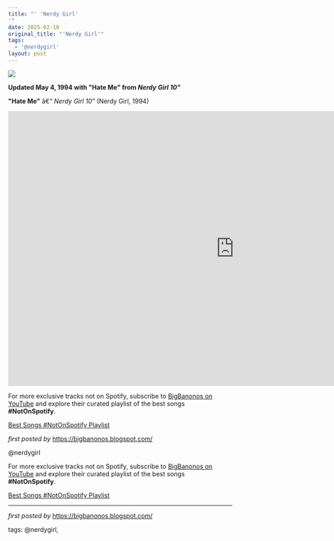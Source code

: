 ```yaml
---
title: "' 'Nerdy Girl'
'"
date: 2025-02-10
original_title: "'Nerdy Girl'"
tags:
  - '@nerdygirl'
layout: post
---
```

<!-- Nerdy Girl -->
<img src="https://i.scdn.co/image/ab67616d00001e022eba37344c8c86714e131492" /> <p><strong>Updated May 4, 1994 with "Hate Me" from <em>Nerdy Girl 10"</em></strong></p> <p><strong>"Hate Me"</strong> â€“ <em>Nerdy Girl 10"</em> (Nerdy Girl, 1994)</p> <iframe width="1013" height="618" src="https://www.youtube.com/embed/fr5cV80xfkY" title="Hate Me" frameborder="0" allow="accelerometer; autoplay; clipboard-write; encrypted-media; gyroscope; picture-in-picture; web-share" referrerpolicy="strict-origin-when-cross-origin" allowfullscreen></iframe> <p>For more exclusive tracks not on Spotify, subscribe to <a href="https://www.youtube.com/@BigBanonos" target="_blank">BigBanonos on YouTube</a> and explore their curated playlist of the best songs <strong>#NotOnSpotify</strong>.</p>
<p><a href="https://www.youtube.com/playlist?list=PLtuNtuTatqI0kFahUCbtbfenC_ET5O_tr" target="_blank">Best Songs #NotOnSpotify Playlist</a></p> <p><em>first posted by</em> <a href="https://bigbanonos.blogspot.com/" rel="noopener" target="_new">https://bigbanonos.blogspot.com/</a></p> <p>@nerdygirl</p>


<!--Subscribe and Playlist Links-->
<div>
    <p>For more exclusive tracks not on Spotify, subscribe to <a href="https://www.youtube.com/@BigBanonos" target="_blank">BigBanonos on YouTube</a> and explore their curated playlist of the best songs <strong>#NotOnSpotify</strong>.</p>
    <p><a href="https://www.youtube.com/playlist?list=PLtuNtuTatqI0kFahUCbtbfenC_ET5O_tr" target="_blank">Best Songs #NotOnSpotify Playlist<br /></a></p></div>

<hr />

<p><em>first posted by</em> <a href="https://bigbanonos.blogspot.com/" rel="noopener" target="_new">https://bigbanonos.blogspot.com/</a></p>

<p>tags: @nerdygirl,</p>
